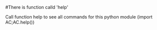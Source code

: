 #There is function calld 'help'

<p>Call function help to see all commands for this python module (import AC;AC.help()) </p>